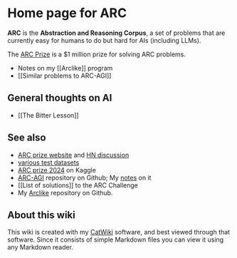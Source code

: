 # Home page for ARC

**ARC** is the **Abstraction and Reasoning Corpus**, a set of problems that are currently easy for humans to do but hard for AIs (including LLMs).

The [ARC Prize](https://arcprize.org/) is a $1 million prize for solving ARC problems.

* Notes on my [[Arclike]] program
* [[Similar problems to ARC-AGI]]

## General thoughts on AI

* [[The Bitter Lesson]]

## See also 

* [ARC prize website](https://arcprize.org/blog/launch) and [HN discussion](https://news.ycombinator.com/item?id=40648960#40655344)
* [various test datasets](https://neoneye.github.io/arc/)
* [ARC prize 2024](https://www.kaggle.com/competitions/arc-prize-2024) on Kaggle
* [ARC-AGI](https://github.com/fchollet/ARC-AGI) repository on Github; My [notes](arc_agi_repository) on it
* [[List of solutions]] to the ARC Challenge
* My [Arclike](https://github.com/cabalamat/arclike) repository on Github.

## About this wiki

This wiki is created with my [CatWiki](https://github.com/cabalamat/catwiki_p3) software, and best viewed through that software. Since it 
consists of simple Markdown files you can view it using any Markdown reader.
